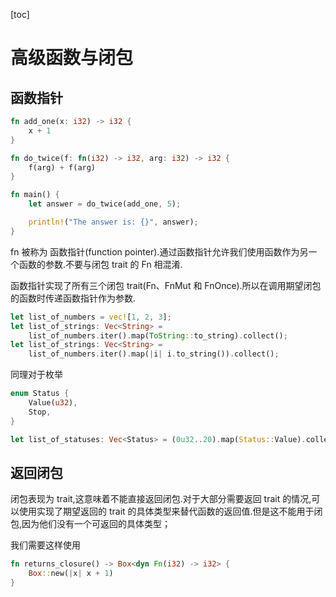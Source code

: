 [toc]

# 高级函数与闭包

## 函数指针

```rust
fn add_one(x: i32) -> i32 {
    x + 1
}

fn do_twice(f: fn(i32) -> i32, arg: i32) -> i32 {
    f(arg) + f(arg)
}

fn main() {
    let answer = do_twice(add_one, 5);

    println!("The answer is: {}", answer);
}
```

fn 被称为 函数指针(function pointer).通过函数指针允许我们使用函数作为另一个函数的参数.不要与闭包 trait 的 Fn 相混淆.

函数指针实现了所有三个闭包 trait(Fn、FnMut 和 FnOnce).所以在调用期望闭包的函数时传递函数指针作为参数.

```rust
let list_of_numbers = vec![1, 2, 3];
let list_of_strings: Vec<String> =
    list_of_numbers.iter().map(ToString::to_string).collect();
let list_of_strings: Vec<String> =
    list_of_numbers.iter().map(|i| i.to_string()).collect();
```

同理对于枚举

```rust
enum Status {
    Value(u32),
    Stop,
}

let list_of_statuses: Vec<Status> = (0u32..20).map(Status::Value).collect();
```

## 返回闭包

闭包表现为 trait,这意味着不能直接返回闭包.对于大部分需要返回 trait 的情况,可以使用实现了期望返回的 trait 的具体类型来替代函数的返回值.但是这不能用于闭包,因为他们没有一个可返回的具体类型；

我们需要这样使用
```rust
fn returns_closure() -> Box<dyn Fn(i32) -> i32> {
    Box::new(|x| x + 1)
}
```


